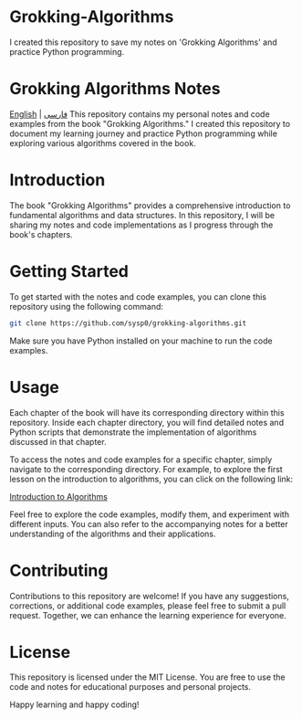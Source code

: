# Grokking-Algorithms
I created this repository to save my notes on 'Grokking Algorithms' and practice Python programming.

# Grokking Algorithms Notes
[English](https://github.com/sysp0/Grokking-Algorithms/blob/main/README.md) | [فارسی](https://github.com/sysp0/Grokking-Algorithms/blob/main/README_FA.md)
This repository contains my personal notes and code examples from the book "Grokking Algorithms." I created this repository to document my learning journey and practice Python programming while exploring various algorithms covered in the book.

# Introduction
The book "Grokking Algorithms" provides a comprehensive introduction to fundamental algorithms and data structures. In this repository, I will be sharing my notes and code implementations as I progress through the book's chapters.

# Getting Started
To get started with the notes and code examples, you can clone this repository using the following command:

```bash
git clone https://github.com/sysp0/grokking-algorithms.git
```
Make sure you have Python installed on your machine to run the code examples.

# Usage
Each chapter of the book will have its corresponding directory within this repository. Inside each chapter directory, you will find detailed notes and Python scripts that demonstrate the implementation of algorithms discussed in that chapter.

To access the notes and code examples for a specific chapter, simply navigate to the corresponding directory. For example, to explore the first lesson on the introduction to algorithms, you can click on the following link:

[Introduction to Algorithms](https://github.com/sysp0/Grokking-Algorithms/blob/main/En/1-introduction_to_algorithms.md)

Feel free to explore the code examples, modify them, and experiment with different inputs. You can also refer to the accompanying notes for a better understanding of the algorithms and their applications.


# Contributing
Contributions to this repository are welcome! If you have any suggestions, corrections, or additional code examples, please feel free to submit a pull request. Together, we can enhance the learning experience for everyone.

# License
This repository is licensed under the MIT License. You are free to use the code and notes for educational purposes and personal projects.

Happy learning and happy coding!

